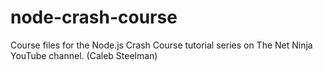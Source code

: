 # node-crash-course
Course files for the Node.js Crash Course tutorial series on The Net Ninja YouTube channel. (Caleb Steelman)
